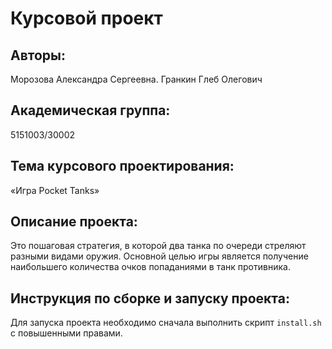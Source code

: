 # Курсовой проект

## Авторы: 
Морозова Александра Сергеевна.
Гранкин Глеб Олегович  

## Академическая группа:
5151003/30002

## Тема курсового проектирования:
«Игра Pocket Tanks» 

## Описание проекта:
Это пошаговая стратегия, в которой два танка по очереди стреляют разными видами оружия. Основной целью игры является получение наибольшего количества очков попаданиями в танк противника. 

## Инструкция по сборке и запуску проекта:

Для запуска проекта необходимо сначала выполнить скрипт `install.sh` с повышенными правами.
